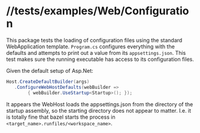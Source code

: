 # //tests/examples/Web/Configuration

This package tests the loading of configuration files using the standard WebApplication template. `Program.cs` configures everything with the defaults and attempts to print out a value from its `appsettings.json`. This test makes sure the running executable has access to its configuration files.

Given the default setup of Asp.Net:
```csharp
Host.CreateDefaultBuilder(args)
   .ConfigureWebHostDefaults(webBuilder => 
        { webBuilder.UseStartup<Startup>(); });
```

It appears the WebHost loads the appsettings.json from the directory of the startup assembly, so the starting directory does not appear to matter. I.e. it is totally fine that bazel starts the process in `<target_name>.runfiles/<workspace_name>`.

